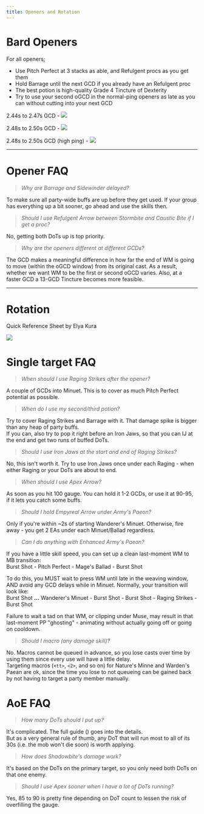 ```yaml
---
title: Openers and Rotation
---
```

# Bard Openers

For all openers;  

- Use Pitch Perfect at 3 stacks as able, and Refulgent procs as you get them  
- Hold Barrage until the next GCD if you already have an Refulgent proc  
- The best potion is high-quality Grade 4 Tincture of Dexterity  
- Try to use your second oGCD in the normal-ping openers as late as you can without cutting into your next GCD  


2.44s to 2.47s GCD -
![](https://cdn.discordapp.com/attachments/541496122548682754/882765166796759050/246opener.png)


2.48s to 2.50s GCD -
![](https://cdn.discordapp.com/attachments/541496122548682754/883362400701661204/250opener.png)


2.48s to 2.50s GCD (high ping) -
![](https://cdn.discordapp.com/attachments/541496122548682754/882765206529392660/250highpingopener.png)

--- 

# Opener FAQ


> *Why are Barrage and Sidewinder delayed?*  

To make sure all party-wide buffs are up before they get used. If your group has everything up a bit sooner, go ahead and use the skills then.



> *Should I use Refulgent Arrow between Stormbite and Caustic Bite if I get a proc?*  

No, getting both DoTs up is top priority.



> *Why are the openers different at different GCDs?*  

The GCD makes a meaningful difference in how far the end of WM is going to move (within the oGCD window) from its original cast. As a result, whether we want WM to be the first or second oGCD varies. Also, at a faster GCD a 13-GCD Tincture becomes more feasible.

--- 

# Rotation

Quick Reference Sheet by Elya Kura  

![](https://cdn.discordapp.com/attachments/541496122548682754/882767599568580668/brd_quickstart.png)

 
# Single target FAQ



> *When should I use Raging Strikes after the opener?*  

A couple of GCDs into Minuet. This is to cover as much Pitch Perfect potential as possible.



> *When do I use my second/third potion?*

Try to cover Raging Strikes and Barrage with it. That damage spike is bigger than any heap of party buffs.  
If you can, also try to pop it right before an Iron Jaws, so that you can IJ at the end and get two runs of buffed DoTs.



> *Should I use Iron Jaws at the start and end of Raging Strikes?*

No, this isn't worth it. Try to use Iron Jaws once under each Raging - when either Raging or your DoTs are about to end.



> *When should I use Apex Arrow?*

As soon as you hit 100 gauge. You can hold it 1-2 GCDs, or use it at 90-95, if it lets you catch some buffs.



> *Should I hold Empyreal Arrow under Army's Paeon?*

Only if you're within ~2s of starting Wanderer's Minuet. Otherwise, fire away - you get 2 EAs under each Minuet/Ballad regardless.



> *Can I do anything with Enhanced Army's Paeon?*

If you have a little skill speed, you can set up a clean last-moment WM to MB transition:  
Burst Shot - Pitch Perfect - Mage's Ballad - Burst Shot

To do this, you MUST wait to press WM until late in the weaving window, AND avoid any GCD delays while in Minuet. Normally, your transition will look like:  
Burst Shot **...** Wanderer's Minuet - Burst Shot - Burst Shot - Raging Strikes - Burst Shot




Failure to wait a tad on that WM, or clipping under Muse, may result in that last-moment PP "ghosting" - animating without actually going off or going on cooldown.



> *Should I macro (any damage skill)?*

No. Macros cannot be queued in advance, so you lose casts over time by using them since every use will have a little delay.  
Targeting macros (`<tt>`, `<2>`, and so on) for Nature's Minne and Warden's Paean are ok, since the time you lose to not queueing can be gained back by not having to target a party member manually.



# AoE FAQ


> *How many DoTs should I put up?*

It's complicated. The full guide (<link>) goes into the details.  
But as a very general rule of thumb, any DoT that will run most to all of its 30s (i.e. the mob won't die soon) is worth applying.



> *How does Shadowbite's damage work?*

It's based on the DoTs on the primary target, so you only need both DoTs on that one enemy.



> *Should I use Apex sooner when I have a lot of DoTs running?*

Yes, 85 to 90 is pretty fine depending on DoT count to lessen the risk of overfilling the gauge.